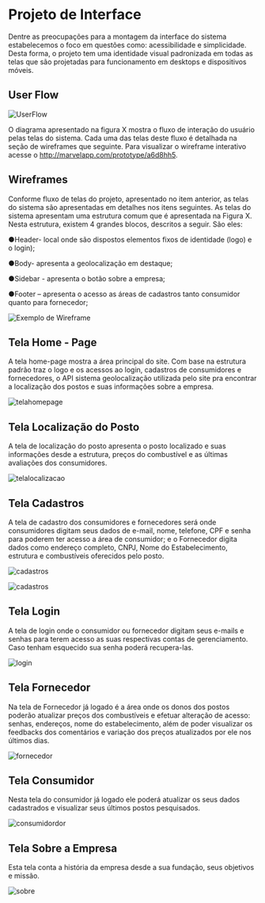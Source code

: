 
# Projeto de Interface


Dentre as preocupações para a montagem da interface do sistema estabelecemos o foco em questões como: acessibilidade e simplicidade. Desta forma, o projeto tem uma identidade visual padronizada em todas as telas que são projetadas para funcionamento em desktops e dispositivos móveis.



## User Flow



![UserFlow](img/fluxo-usuario.png)

O diagrama apresentado na figura X mostra o fluxo de interação do usuário pelas telas do sistema. Cada uma das telas deste fluxo é detalhada na seção de wireframes que seguinte. Para visualizar o wireframe interativo acesse o http://marvelapp.com/prototype/a6d8hh5.



## Wireframes
Conforme fluxo de telas do projeto, apresentado no item anterior, as telas do sistema são apresentadas em detalhes nos itens seguintes. As telas do sistema apresentam uma estrutura comum que é apresentada na Figura X. Nesta estrutura, existem 4 grandes blocos, descritos a seguir. São eles:

●Header- local onde são dispostos elementos fixos de identidade (logo) e o login);

●Body- apresenta a geolocalização em destaque;

●Sidebar - apresenta o botão sobre a empresa;

●Footer – apresenta o acesso as áreas de cadastros tanto consumidor quanto para fornecedor;

![Exemplo de Wireframe](img/estruturapadrao.jpg)


## Tela Home - Page

A tela home-page mostra a área principal do site. Com base na estrutura padrão traz o logo e os acessos ao login, cadastros de consumidores e fornecedores, o API sistema geolocalização utilizada pelo site pra encontrar a localização dos postos e suas informações sobre a empresa.

![telahomepage](img/sejabemvindo.jpeg)


## Tela Localização do Posto

A tela de localização do posto apresenta o posto localizado e suas informações desde a estrutura, preços do combustível e as últimas avaliações dos consumidores.

![telalocalizacao](img/avaliacao.jpeg)


## Tela Cadastros

A tela de cadastro dos consumidores e fornecedores será onde consumidores digitam seus dados de e-mail, nome, telefone, CPF e senha para poderem ter acesso a área de consumidor; e o Fornecedor digita dados como endereço completo, CNPJ, Nome do Estabelecimento, estrutura e combustíveis oferecidos pelo posto.

![cadastros](img/cadastroconsumidor.jpeg)

![cadastros](img/cadastrofornecedor.jpeg)

## Tela Login

A tela de login onde o consumidor ou fornecedor digitam seus e-mails e senhas para terem acesso as suas respectivas contas de gerenciamento. Caso tenham esquecido sua senha poderá recupera-las.

![login](img/entrar.jpeg)

## Tela Fornecedor

Na tela de Fornecedor já logado é a área onde os donos dos postos poderão atualizar preços dos combustíveis e efetuar alteração de acesso: senhas, endereços, nome do estabelecimento, além de poder visualizar os feedbacks dos comentários e variação dos preços atualizados por ele nos últimos dias.

![fornecedor](img/areafornecedor.jpeg)

## Tela Consumidor

Nesta tela do consumidor já logado ele poderá atualizar os seus dados cadastrados e visualizar seus últimos postos pesquisados.

![consumidordor](img/areaconsumidor.jpeg)

## Tela Sobre a Empresa

Esta tela conta a história da empresa desde a sua fundação, seus objetivos e missão.

![sobre](img/sobreaempresa.jpeg)

